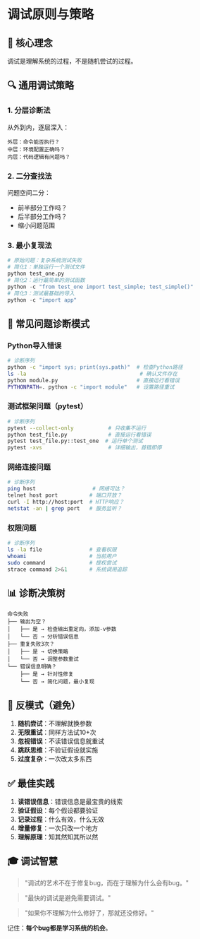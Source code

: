 # 调试原则与策略

## 🎯 核心理念
调试是理解系统的过程，不是随机尝试的过程。

## 🔍 通用调试策略

### 1. 分层诊断法
从外到内，逐层深入：
```
外层：命令能否执行？
中层：环境配置正确吗？
内层：代码逻辑有问题吗？
```

### 2. 二分查找法
问题空间二分：
- 前半部分工作吗？
- 后半部分工作吗？
- 缩小问题范围

### 3. 最小复现法
```python
# 原始问题：复杂系统测试失败
# 简化1：单独运行一个测试文件
python test_one.py
# 简化2：运行最简单的测试函数
python -c "from test_one import test_simple; test_simple()"
# 简化3：测试最基础的导入
python -c "import app"
```

## 🔧 常见问题诊断模式

### Python导入错误
```bash
# 诊断序列
python -c "import sys; print(sys.path)"  # 检查Python路径
ls -la                                    # 确认文件存在
python module.py                         # 直接运行看错误
PYTHONPATH=. python -c "import module"   # 设置路径重试
```

### 测试框架问题（pytest）
```bash
# 诊断序列
pytest --collect-only           # 只收集不运行
python test_file.py             # 直接运行看错误
pytest test_file.py::test_one  # 运行单个测试
pytest -xvs                     # 详细输出，首错即停
```

### 网络连接问题
```bash
# 诊断序列
ping host                  # 网络可达？
telnet host port          # 端口开放？
curl -I http://host:port  # HTTP响应？
netstat -an | grep port   # 服务监听？
```

### 权限问题
```bash
# 诊断序列
ls -la file               # 查看权限
whoami                    # 当前用户
sudo command              # 提权尝试
strace command 2>&1       # 系统调用追踪
```

## 📊 诊断决策树

```
命令失败
├── 输出为空？
│   ├── 是 → 检查输出重定向，添加-v参数
│   └── 否 → 分析错误信息
├── 重复失败3次？
│   ├── 是 → 切换策略
│   └── 否 → 调整参数重试
└── 错误信息明确？
    ├── 是 → 针对性修复
    └── 否 → 简化问题，最小复现
```

## 🚫 反模式（避免）

1. **随机尝试**：不理解就换参数
2. **无限重试**：同样方法试10+次
3. **忽视错误**：不读错误信息就重试
4. **跳跃思维**：不验证假设就实施
5. **过度复杂**：一次改太多东西

## ✅ 最佳实践

1. **读错误信息**：错误信息是最宝贵的线索
2. **验证假设**：每个假设都要验证
3. **记录过程**：什么有效，什么无效
4. **增量修复**：一次只改一个地方
5. **理解原理**：知其然知其所以然

## 🎓 调试智慧

> "调试的艺术不在于修复bug，而在于理解为什么会有bug。"

> "最快的调试是避免需要调试。"

> "如果你不理解为什么修好了，那就还没修好。"

记住：**每个bug都是学习系统的机会**。